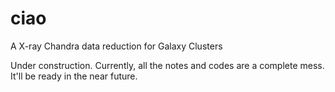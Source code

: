 # ciao
A X-ray Chandra data reduction for Galaxy Clusters

Under construction. Currently, all the notes and codes are a complete mess. It'll be ready in the near future.

